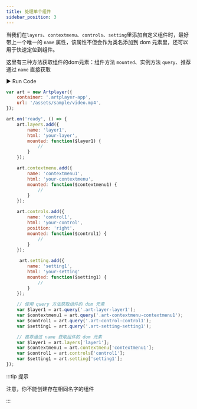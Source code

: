 ```yaml
---
title: 处理单个组件
sidebar_position: 3
---
```


当我们在`layers`、`contextmenu`、`controls`、`setting`里添加自定义组件时，最好带上一个唯一的 `name` 属性，该属性不但会作为类名添加到 dom 元素里，还可以用于快速定位到组件。

这里有三种方法获取组件的dom元素：组件方法 `mounted`、实例方法 `query`、推荐通过 `name` 直接获取

<div className="run-code">▶ Run Code</div>

```js
var art = new Artplayer({
    container: '.artplayer-app',
    url: '/assets/sample/video.mp4',
});

art.on('ready', () => {
    art.layers.add({
        name: 'layer1',
        html: 'your-layer',
        mounted: function($layer1) {
            //
        }
    });

    art.contextmenu.add({
        name: 'contextmenu1',
        html: 'your-contextmenu',
        mounted: function($contextmenu1) {
            //
        }
    });

    art.controls.add({
        name: 'control1',
        html: 'your-control',
        position: 'right',
        mounted: function($control1) {
            //
        }
    });

     art.setting.add({
        name: 'setting1',
        html: 'your-setting'
        mounted: function($setting1) {
            //
        }
    });

    // 使用 query 方法获取组件的 dom 元素
    var $layer1 = art.query('.art-layer-layer1');
    var $contextmenu1 = art.query('.art-contextmenu-contextmenu1');
    var $control1 = art.query('.art-control-control1');
    var $setting1 = art.query('.art-setting-setting1');

    // 推荐通过 name 获取组件的 dom 元素
    var $layer1 = art.layers['layer1'];
    var $contextmenu1 = art.contextmenu['contextmenu1'];
    var $control1 = art.controls['control1'];
    var $setting1 = art.setting['setting1'];
});
```

:::tip 提示

注意，你不能创建存在相同名字的组件

:::
